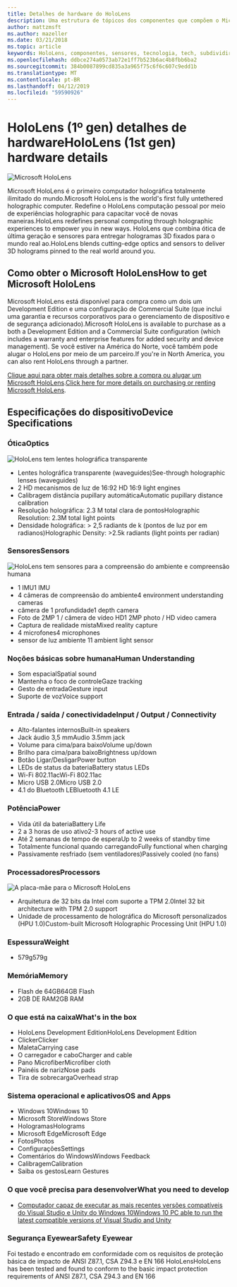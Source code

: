 ```yaml
---
title: Detalhes de hardware do HoloLens
description: Uma estrutura de tópicos dos componentes que compõem o Microsoft HoloLens, primeiro totalmente ilimitado holográfica computador do mundo executando o Windows.
author: mattzmsft
ms.author: mazeller
ms.date: 03/21/2018
ms.topic: article
keywords: HoloLens, componentes, sensores, tecnologia, tech, subdividir, desmontagem,
ms.openlocfilehash: ddbce274a0573ab72e1ff7b523b6ac4b8fbb6ba2
ms.sourcegitcommit: 384b0087899cd835a3a965f75c6f6c607c9edd1b
ms.translationtype: MT
ms.contentlocale: pt-BR
ms.lasthandoff: 04/12/2019
ms.locfileid: "59590926"
---
```

# <a name="hololens-1st-gen-hardware-details"></a><span data-ttu-id="eed55-104">HoloLens (1º gen) detalhes de hardware</span><span class="sxs-lookup"><span data-stu-id="eed55-104">HoloLens (1st gen) hardware details</span></span>

![Microsoft HoloLens](images/see-through-400px.jpg)

<span data-ttu-id="eed55-106">Microsoft HoloLens é o primeiro computador holográfica totalmente ilimitado do mundo.</span><span class="sxs-lookup"><span data-stu-id="eed55-106">Microsoft HoloLens is the world's first fully untethered holographic computer.</span></span> <span data-ttu-id="eed55-107">Redefine o HoloLens computação pessoal por meio de experiências holographic para capacitar você de novas maneiras.</span><span class="sxs-lookup"><span data-stu-id="eed55-107">HoloLens redefines personal computing through holographic experiences to empower you in new ways.</span></span> <span data-ttu-id="eed55-108">HoloLens que combina ótica de última geração e sensores para entregar hologramas 3D fixados para o mundo real ao.</span><span class="sxs-lookup"><span data-stu-id="eed55-108">HoloLens blends cutting-edge optics and sensors to deliver 3D holograms pinned to the real world around you.</span></span>

## <a name="how-to-get-microsoft-hololens"></a><span data-ttu-id="eed55-109">Como obter o Microsoft HoloLens</span><span class="sxs-lookup"><span data-stu-id="eed55-109">How to get Microsoft HoloLens</span></span>

<span data-ttu-id="eed55-110">Microsoft HoloLens está disponível para compra como um dois um Development Edition e uma configuração de Commercial Suite (que inclui uma garantia e recursos corporativos para o gerenciamento de dispositivo e de segurança adicionado).</span><span class="sxs-lookup"><span data-stu-id="eed55-110">Microsoft HoloLens is available to purchase as a both a Development Edition and a Commercial Suite configuration (which includes a warranty and enterprise features for added security and device management).</span></span> <span data-ttu-id="eed55-111">Se você estiver na América do Norte, você também pode alugar o HoloLens por meio de um parceiro.</span><span class="sxs-lookup"><span data-stu-id="eed55-111">If you're in North America, you can also rent HoloLens through a partner.</span></span>

<span data-ttu-id="eed55-112">[Clique aqui para obter mais detalhes sobre a compra ou alugar um Microsoft HoloLens](https://www.microsoft.com/hololens/buy).</span><span class="sxs-lookup"><span data-stu-id="eed55-112">[Click here for more details on purchasing or renting Microsoft HoloLens](https://www.microsoft.com/hololens/buy).</span></span>

## <a name="device-specifications"></a><span data-ttu-id="eed55-113">Especificações do dispositivo</span><span class="sxs-lookup"><span data-stu-id="eed55-113">Device Specifications</span></span>

### <a name="optics"></a><span data-ttu-id="eed55-114">Ótica</span><span class="sxs-lookup"><span data-stu-id="eed55-114">Optics</span></span>

![HoloLens tem lentes holográfica transparente](images/displays-400px.jpg)
* <span data-ttu-id="eed55-116">Lentes holográfica transparente (waveguides)</span><span class="sxs-lookup"><span data-stu-id="eed55-116">See-through holographic lenses (waveguides)</span></span>
* <span data-ttu-id="eed55-117">2 HD mecanismos de luz de 16:9</span><span class="sxs-lookup"><span data-stu-id="eed55-117">2 HD 16:9 light engines</span></span>
* <span data-ttu-id="eed55-118">Calibragem distância pupillary automática</span><span class="sxs-lookup"><span data-stu-id="eed55-118">Automatic pupillary distance calibration</span></span>
* <span data-ttu-id="eed55-119">Resolução holográfica: 2.3 M total clara de pontos</span><span class="sxs-lookup"><span data-stu-id="eed55-119">Holographic Resolution: 2.3M total light points</span></span>
* <span data-ttu-id="eed55-120">Densidade holográfica: > 2,5 radiants de k (pontos de luz por em radianos)</span><span class="sxs-lookup"><span data-stu-id="eed55-120">Holographic Density: >2.5k radiants (light points per radian)</span></span>

### <a name="sensors"></a><span data-ttu-id="eed55-121">Sensores</span><span class="sxs-lookup"><span data-stu-id="eed55-121">Sensors</span></span>

![HoloLens tem sensores para a compreensão do ambiente e compreensão humana](images/sensor-bar-400px.jpg)
* <span data-ttu-id="eed55-123">1 IMU</span><span class="sxs-lookup"><span data-stu-id="eed55-123">1 IMU</span></span>
* <span data-ttu-id="eed55-124">4 câmeras de compreensão do ambiente</span><span class="sxs-lookup"><span data-stu-id="eed55-124">4 environment understanding cameras</span></span>
* <span data-ttu-id="eed55-125">câmera de 1 profundidade</span><span class="sxs-lookup"><span data-stu-id="eed55-125">1 depth camera</span></span>
* <span data-ttu-id="eed55-126">Foto de 2MP 1 / câmera de vídeo HD</span><span class="sxs-lookup"><span data-stu-id="eed55-126">1 2MP photo / HD video camera</span></span>
* <span data-ttu-id="eed55-127">Captura de realidade mista</span><span class="sxs-lookup"><span data-stu-id="eed55-127">Mixed reality capture</span></span>
* <span data-ttu-id="eed55-128">4 microfones</span><span class="sxs-lookup"><span data-stu-id="eed55-128">4 microphones</span></span>
* <span data-ttu-id="eed55-129">sensor de luz ambiente 1</span><span class="sxs-lookup"><span data-stu-id="eed55-129">1 ambient light sensor</span></span>

### <a name="human-understanding"></a><span data-ttu-id="eed55-130">Noções básicas sobre humana</span><span class="sxs-lookup"><span data-stu-id="eed55-130">Human Understanding</span></span>
* <span data-ttu-id="eed55-131">Som espacial</span><span class="sxs-lookup"><span data-stu-id="eed55-131">Spatial sound</span></span>
* <span data-ttu-id="eed55-132">Mantenha o foco de controle</span><span class="sxs-lookup"><span data-stu-id="eed55-132">Gaze tracking</span></span>
* <span data-ttu-id="eed55-133">Gesto de entrada</span><span class="sxs-lookup"><span data-stu-id="eed55-133">Gesture input</span></span>
* <span data-ttu-id="eed55-134">Suporte de voz</span><span class="sxs-lookup"><span data-stu-id="eed55-134">Voice support</span></span>

### <a name="input--output--connectivity"></a><span data-ttu-id="eed55-135">Entrada / saída / conectividade</span><span class="sxs-lookup"><span data-stu-id="eed55-135">Input / Output / Connectivity</span></span>
* <span data-ttu-id="eed55-136">Alto-falantes internos</span><span class="sxs-lookup"><span data-stu-id="eed55-136">Built-in speakers</span></span>
* <span data-ttu-id="eed55-137">Jack áudio 3,5 mm</span><span class="sxs-lookup"><span data-stu-id="eed55-137">Audio 3.5mm jack</span></span>
* <span data-ttu-id="eed55-138">Volume para cima/para baixo</span><span class="sxs-lookup"><span data-stu-id="eed55-138">Volume up/down</span></span>
* <span data-ttu-id="eed55-139">Brilho para cima/para baixo</span><span class="sxs-lookup"><span data-stu-id="eed55-139">Brightness up/down</span></span>
* <span data-ttu-id="eed55-140">Botão Ligar/Desligar</span><span class="sxs-lookup"><span data-stu-id="eed55-140">Power button</span></span>
* <span data-ttu-id="eed55-141">LEDs de status da bateria</span><span class="sxs-lookup"><span data-stu-id="eed55-141">Battery status LEDs</span></span>
* <span data-ttu-id="eed55-142">Wi-Fi 802.11ac</span><span class="sxs-lookup"><span data-stu-id="eed55-142">Wi-Fi 802.11ac</span></span>
* <span data-ttu-id="eed55-143">Micro USB 2.0</span><span class="sxs-lookup"><span data-stu-id="eed55-143">Micro USB 2.0</span></span>
* <span data-ttu-id="eed55-144">4.1 do Bluetooth LE</span><span class="sxs-lookup"><span data-stu-id="eed55-144">Bluetooth 4.1 LE</span></span>

### <a name="power"></a><span data-ttu-id="eed55-145">Potência</span><span class="sxs-lookup"><span data-stu-id="eed55-145">Power</span></span>
* <span data-ttu-id="eed55-146">Vida útil da bateria</span><span class="sxs-lookup"><span data-stu-id="eed55-146">Battery Life</span></span>
* <span data-ttu-id="eed55-147">2 a 3 horas de uso ativo</span><span class="sxs-lookup"><span data-stu-id="eed55-147">2-3 hours of active use</span></span>
* <span data-ttu-id="eed55-148">Até 2 semanas de tempo de espera</span><span class="sxs-lookup"><span data-stu-id="eed55-148">Up to 2 weeks of standby time</span></span>
* <span data-ttu-id="eed55-149">Totalmente funcional quando carregando</span><span class="sxs-lookup"><span data-stu-id="eed55-149">Fully functional when charging</span></span>
* <span data-ttu-id="eed55-150">Passivamente resfriado (sem ventiladores)</span><span class="sxs-lookup"><span data-stu-id="eed55-150">Passively cooled (no fans)</span></span>

### <a name="processors"></a><span data-ttu-id="eed55-151">Processadores</span><span class="sxs-lookup"><span data-stu-id="eed55-151">Processors</span></span>

![A placa-mãe para o Microsoft HoloLens](images/motherboard-400px.jpg)
* <span data-ttu-id="eed55-153">Arquitetura de 32 bits da Intel com suporte a TPM 2.0</span><span class="sxs-lookup"><span data-stu-id="eed55-153">Intel 32 bit architecture with TPM 2.0 support</span></span>
* <span data-ttu-id="eed55-154">Unidade de processamento de holográfica do Microsoft personalizados (HPU 1.0)</span><span class="sxs-lookup"><span data-stu-id="eed55-154">Custom-built Microsoft Holographic Processing Unit (HPU 1.0)</span></span>

### <a name="weight"></a><span data-ttu-id="eed55-155">Espessura</span><span class="sxs-lookup"><span data-stu-id="eed55-155">Weight</span></span>
* <span data-ttu-id="eed55-156">579g</span><span class="sxs-lookup"><span data-stu-id="eed55-156">579g</span></span>

### <a name="memory"></a><span data-ttu-id="eed55-157">Memória</span><span class="sxs-lookup"><span data-stu-id="eed55-157">Memory</span></span>
* <span data-ttu-id="eed55-158">Flash de 64GB</span><span class="sxs-lookup"><span data-stu-id="eed55-158">64GB Flash</span></span>
* <span data-ttu-id="eed55-159">2GB DE RAM</span><span class="sxs-lookup"><span data-stu-id="eed55-159">2GB RAM</span></span>

### <a name="whats-in-the-box"></a><span data-ttu-id="eed55-160">O que está na caixa</span><span class="sxs-lookup"><span data-stu-id="eed55-160">What's in the box</span></span>
* <span data-ttu-id="eed55-161">HoloLens Development Edition</span><span class="sxs-lookup"><span data-stu-id="eed55-161">HoloLens Development Edition</span></span>
* <span data-ttu-id="eed55-162">Clicker</span><span class="sxs-lookup"><span data-stu-id="eed55-162">Clicker</span></span>
* <span data-ttu-id="eed55-163">Maleta</span><span class="sxs-lookup"><span data-stu-id="eed55-163">Carrying case</span></span>
* <span data-ttu-id="eed55-164">O carregador e cabo</span><span class="sxs-lookup"><span data-stu-id="eed55-164">Charger and cable</span></span>
* <span data-ttu-id="eed55-165">Pano Microfiber</span><span class="sxs-lookup"><span data-stu-id="eed55-165">Microfiber cloth</span></span>
* <span data-ttu-id="eed55-166">Painéis de nariz</span><span class="sxs-lookup"><span data-stu-id="eed55-166">Nose pads</span></span>
* <span data-ttu-id="eed55-167">Tira de sobrecarga</span><span class="sxs-lookup"><span data-stu-id="eed55-167">Overhead strap</span></span>

### <a name="os-and-apps"></a><span data-ttu-id="eed55-168">Sistema operacional e aplicativos</span><span class="sxs-lookup"><span data-stu-id="eed55-168">OS and Apps</span></span>
* <span data-ttu-id="eed55-169">Windows 10</span><span class="sxs-lookup"><span data-stu-id="eed55-169">Windows 10</span></span>
* <span data-ttu-id="eed55-170">Microsoft Store</span><span class="sxs-lookup"><span data-stu-id="eed55-170">Windows Store</span></span>
* <span data-ttu-id="eed55-171">Hologramas</span><span class="sxs-lookup"><span data-stu-id="eed55-171">Holograms</span></span>
* <span data-ttu-id="eed55-172">Microsoft Edge</span><span class="sxs-lookup"><span data-stu-id="eed55-172">Microsoft Edge</span></span>
* <span data-ttu-id="eed55-173">Fotos</span><span class="sxs-lookup"><span data-stu-id="eed55-173">Photos</span></span>
* <span data-ttu-id="eed55-174">Configurações</span><span class="sxs-lookup"><span data-stu-id="eed55-174">Settings</span></span>
* <span data-ttu-id="eed55-175">Comentários do Windows</span><span class="sxs-lookup"><span data-stu-id="eed55-175">Windows Feedback</span></span>
* <span data-ttu-id="eed55-176">Calibragem</span><span class="sxs-lookup"><span data-stu-id="eed55-176">Calibration</span></span>
* <span data-ttu-id="eed55-177">Saiba os gestos</span><span class="sxs-lookup"><span data-stu-id="eed55-177">Learn Gestures</span></span>

### <a name="what-you-need-to-develop"></a><span data-ttu-id="eed55-178">O que você precisa para desenvolver</span><span class="sxs-lookup"><span data-stu-id="eed55-178">What you need to develop</span></span>
* [<span data-ttu-id="eed55-179">Computador capaz de executar as mais recentes versões compatíveis do Visual Studio e Unity do Windows 10</span><span class="sxs-lookup"><span data-stu-id="eed55-179">Windows 10 PC able to run the latest compatible versions of Visual Studio and Unity</span></span>](install-the-tools.md)

### <a name="safety-eyewear"></a><span data-ttu-id="eed55-180">Segurança Eyewear</span><span class="sxs-lookup"><span data-stu-id="eed55-180">Safety Eyewear</span></span>

<span data-ttu-id="eed55-181">Foi testado e encontrado em conformidade com os requisitos de proteção básica de impacto de ANSI Z87.1, CSA Z94.3 e EN 166 HoloLens</span><span class="sxs-lookup"><span data-stu-id="eed55-181">HoloLens has been tested and found to conform to the basic impact protection requirements of ANSI Z87.1, CSA Z94.3 and EN 166</span></span>
